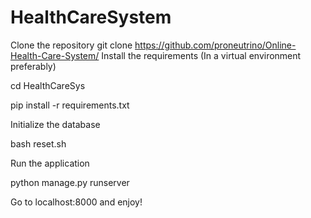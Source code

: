 # HealthCareSystem
Clone the repository
git clone https://github.com/proneutrino/Online-Health-Care-System/
Install the requirements (In a virtual environment preferably)

cd HealthCareSys

pip install -r requirements.txt

Initialize the database

bash reset.sh

Run the application

python manage.py runserver

Go to localhost:8000 and enjoy!
